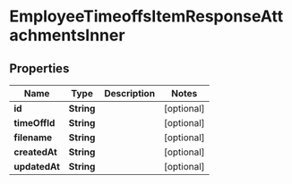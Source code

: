 

# EmployeeTimeoffsItemResponseAttachmentsInner


## Properties

| Name | Type | Description | Notes |
|------------ | ------------- | ------------- | -------------|
|**id** | **String** |  |  [optional] |
|**timeOffId** | **String** |  |  [optional] |
|**filename** | **String** |  |  [optional] |
|**createdAt** | **String** |  |  [optional] |
|**updatedAt** | **String** |  |  [optional] |



